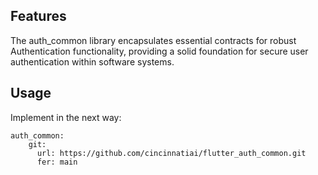 ## Features

The auth_common library encapsulates essential contracts for robust Authentication functionality,
providing a solid foundation for secure user authentication within software systems.


## Usage

Implement in the next way:

```
auth_common:
    git:
      url: https://github.com/cincinnatiai/flutter_auth_common.git
      fer: main
```